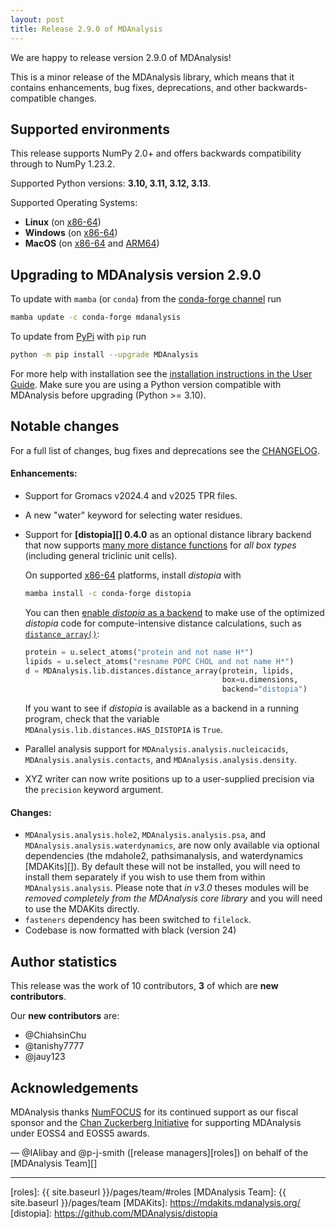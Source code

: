 ```yaml
---
layout: post
title: Release 2.9.0 of MDAnalysis
---
```


We are happy to release version 2.9.0 of MDAnalysis!

This is a minor release of the MDAnalysis library, which means that it
contains enhancements, bug fixes, deprecations, and other
backwards-compatible changes.


## Supported environments

This release supports NumPy 2.0+ and offers backwards compatibility
through to NumPy 1.23.2.

Supported Python versions: **3.10, 3.11, 3.12, 3.13**.

Supported Operating Systems:
  - **Linux** (on [x86-64][])
  - **Windows** (on [x86-64][])
  - **MacOS** (on [x86-64][] and [ARM64][])


## Upgrading to MDAnalysis version 2.9.0

To update with `mamba` (or `conda`)  from the [conda-forge channel][] run

```bash
mamba update -c conda-forge mdanalysis
```

To update from [PyPi][] with `pip` run

```bash
python -m pip install --upgrade MDAnalysis
```

For more help with installation see the [installation instructions in the User Guide][]. 
Make sure you are using a Python version compatible with MDAnalysis 
before upgrading (Python >= 3.10).


## Notable changes

For a full list of changes, bug fixes and deprecations see the [CHANGELOG][].

#### Enhancements:

* Support for Gromacs v2024.4 and v2025 TPR files.
* A new "water" keyword for selecting water residues.
* Support for **[distopia][] 0.4.0** as an optional distance library
  backend that now supports [many more distance
  functions](https://docs.mdanalysis.org/stable/documentation_pages/lib/distances.html#id2)
  for *all box types* (including general triclinic unit cells).
  
  On supported [x86-64][] platforms, install *distopia* with
  ```bash
  mamba install -c conda-forge distopia
  ```
  
  You can then [enable *distopia* as a
  backend](https://docs.mdanalysis.org/stable/documentation_pages/lib/distances.html#use-of-the-distopia-library)
  to make use of the optimized *distopia* code for 
  compute-intensive distance calculations, such as
  [`distance_array()`](https://docs.mdanalysis.org/stable/documentation_pages/lib/distances.html#MDAnalysis.lib.distances.distance_array):
  
  ```python
  protein = u.select_atoms("protein and not name H*")
  lipids = u.select_atoms("resname POPC CHOL and not name H*")
  d = MDAnalysis.lib.distances.distance_array(protein, lipids,
                                              box=u.dimensions, 
                                              backend="distopia")
  ```
  
  If you want to see if *distopia* is available as a backend in a running
  program, check that the variable `MDAnalysis.lib.distances.HAS_DISTOPIA` is
  `True`.
  
* Parallel analysis support for `MDAnalysis.analysis.nucleicacids`, `MDAnalysis.analysis.contacts`, and `MDAnalysis.analysis.density`.
* XYZ writer can now write positions up to a user-supplied precision via the `precision` keyword argument.
  

#### Changes:

* `MDAnalysis.analysis.hole2`, `MDAnalysis.analysis.psa`, and
  `MDAnalysis.analysis.waterdynamics`, are now only available via
  optional dependencies (the mdahole2, pathsimanalysis, and
  waterdynamics [MDAKits][]). By default these will not be installed, you
  will need to install them separately if you wish to use them from
  within `MDAnalysis.analysis`. Please
  note that *in v3.0* theses modules will be *removed completely from the
  MDAnalysis core library* and you will need to use the MDAKits
  directly.
* `fasteners` dependency has been switched to `filelock`.
* Codebase is now formatted with black (version 24)



## Author statistics

This release was the work of 10 contributors, **3** of which are **new contributors**.

Our **new contributors** are:

* @ChiahsinChu
* @tanishy7777
* @jauy123


## Acknowledgements

MDAnalysis thanks [NumFOCUS][] for its continued support as our fiscal sponsor and 
the [Chan Zuckerberg Initiative][] for supporting MDAnalysis under EOSS4 and EOSS5 awards.

— @IAlibay and @p-j-smith ([release managers][roles]) on behalf of the [MDAnalysis Team][]


----


[SPEC 0]: https://scientific-python.org/specs/spec-0000/
[x86-64]: https://en.wikipedia.org/wiki/X86-64
[ARM64]: https://en.wikipedia.org/wiki/Apple_M1
[installation instructions in the User Guide]: https://userguide.mdanalysis.org/stable/installation.html
[conda-forge channel]: https://anaconda.org/conda-forge/mdanalysis
[PyPi]: https://pypi.org/project/MDAnalysis/
[NumFOCUS]: https://www.numfocus.org
[CHANGELOG]: https://github.com/MDAnalysis/mdanalysis/blob/release-2.9.0/package/CHANGELOG
[Chan Zuckerberg Initiative]: https://chanzuckerberg.com/
[roles]: {{ site.baseurl }}/pages/team/#roles
[MDAnalysis Team]: {{ site.baseurl }}/pages/team
[MDAKits]: https://mdakits.mdanalysis.org/
[distopia]: https://github.com/MDAnalysis/distopia
